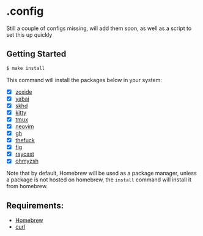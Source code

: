 # .config

Still a couple of configs missing, will add them soon, as well as a script to set this up quickly

## Getting Started
```sh
$ make install
```
This command will install the packages below in your system:
- [x] [zoxide](https://github.com/ajeetdsouza/zoxide)
- [x] [yabai](https://github.com/koekeishiya/yabai)
- [x] [skhd](https://github.com/koekeishiya/skhd)
- [x] [kitty](https://github.com/kovidgoyal/kitty)
- [x] [tmux](https://github.com/tmux/tmux)
- [x] [neovim](https://neovim.io/)
- [x] [gh](https://cli.github.com/)
- [x] [thefuck](https://github.com/nvbn/thefuck)
- [x] [fig](https://fig.io/)
- [x] [raycast](https://www.raycast.com/)
- [x] [ohmyzsh](https://github.com/ohmyzsh/ohmyzsh)

Note that by default, Homebrew will be used as a package manager, unless a package is not hosted on homebrew, the `install` command will install it from homebrew.

## Requirements:
- [Homebrew](https://brew.sh/)
- [curl](https://curl.se/)
